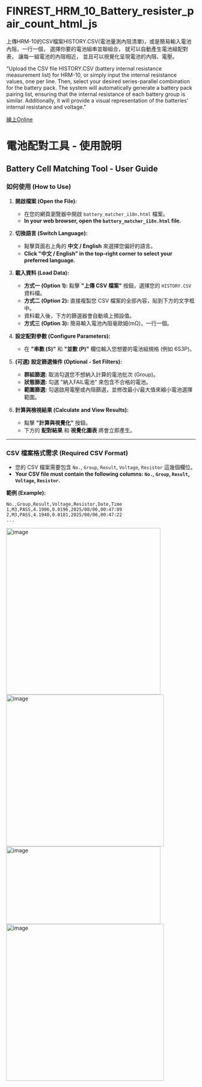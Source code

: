 # FINREST_HRM_10_Battery_resister_pair_count_html_js
上傳HRM-10的CSV檔案HISTORY.CSV(電池量測內阻清單)，或是簡易輸入電池內阻，一行一個，
選擇你要的電池組串並聯組合， 就可以自動產生電池組配對表， 讓每一組電池的內阻相近， 並且可以視覺化呈現電池的內阻、電壓。

"Upload the CSV file HISTORY.CSV (battery internal resistance measurement list) for HRM-10, or simply input the internal resistance values, one per line. Then, select your desired series-parallel combination for the battery pack. The system will automatically generate a battery pack pairing list, ensuring that the internal resistance of each battery group is similar. Additionally, it will provide a visual representation of the batteries' internal resistance and voltage."

[線上Online](https://void.ics.app/cdn/battery_matcher_i18n.html)

# 電池配對工具 - 使用說明

## Battery Cell Matching Tool - User Guide

### 如何使用 (How to Use)

1.  **開啟檔案 (Open the File):**
    *   在您的網頁瀏覽器中開啟 `battery_matcher_i18n.html` 檔案。
    *   **In your web browser, open the `battery_matcher_i18n.html` file.**

2.  **切換語言 (Switch Language):**
    *   點擊頁面右上角的 **中文 / English** 來選擇您偏好的語言。
    *   **Click "中文 / English" in the top-right corner to select your preferred language.**

3.  **載入資料 (Load Data):**
    *   **方式一 (Option 1):** 點擊 **"上傳 CSV 檔案"** 按鈕，選擇您的 `HISTORY.CSV` 資料檔。
    *   **方式二 (Option 2):** 直接複製您 CSV 檔案的全部內容，貼到下方的文字框中。
    *   資料載入後，下方的篩選器會自動填上預設值。
    *   **方式三 (Option 3):** 簡易輸入電池內阻毫歐姆(mΩ)，一行一個。

4.  **設定配對參數 (Configure Parameters):**
    *   在 **"串數 (S)"** 和 **"並數 (P)"** 欄位輸入您想要的電池組規格 (例如 6S3P)。

5.  **(可選) 設定篩選條件 (Optional - Set Filters):**
    *   **群組篩選:** 取消勾選您不想納入計算的電池批次 (Group)。
    *   **狀態篩選:** 勾選 "納入FAIL電池" 來包含不合格的電池。
    *   **範圍篩選:** 勾選啟用電壓或內阻篩選，並修改最小/最大值來縮小電池選擇範圍。

6.  **計算與檢視結果 (Calculate and View Results):**
    *   點擊 **"計算與視覺化"** 按鈕。
    *   下方的 **配對結果** 和 **視覺化圖表** 將會立即產生。
---

### CSV 檔案格式需求 (Required CSV Format)

-   您的 CSV 檔案需要包含 `No.`, `Group`, `Result`, `Voltage`, `Resistor` 這幾個欄位。
-   **Your CSV file must contain the following columns: `No.`, `Group`, `Result`, `Voltage`, `Resistor`.**

**範例 (Example):**
```csv
No.,Group,Result,Voltage,Resistor,Date,Time
1,M3,PASS,4.1906,0.0196,2025/08/06,00:47:09
2,M3,PASS,4.1940,0.0181,2025/08/06,00:47:22
...
```

<img width="410" height="442" alt="image" src="https://github.com/user-attachments/assets/e69ccdba-f06c-4358-a752-177814010005" />
<br>
<img width="419" height="403" alt="image" src="https://github.com/user-attachments/assets/ec6902c3-8106-47fe-8b5f-3dc9b837b88a" />
<br>
<img width="410" height="206" alt="image" src="https://github.com/user-attachments/assets/2ad69c9d-462e-4140-a14d-9acf4330b9b3" />
<br>
<img width="419" height="416" alt="image" src="https://github.com/user-attachments/assets/bcee246f-3eaf-48f3-bf40-6f9e9daf0cbf" />



